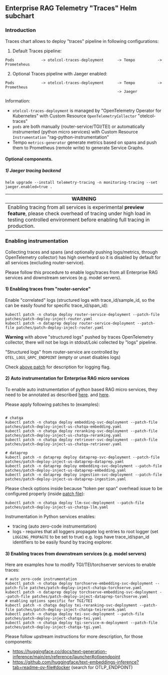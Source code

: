 ## Enterprise RAG Telemetry "Traces" Helm subchart

### Introduction

Traces chart allows to deploy "traces" pipeline in following configurations:

1) Default Traces pipeline:

```
Pods            -> otelcol-traces-deployment      -> Tempo          -> Prometeheus
```

2) Optional Traces pipeline with Jaeger enabled:

```
Pods            -> otelcol-traces-deployment      -> Tempo          -> Prometheus
                                                  -> Jaeger
```

Information:

- `otelcol-traces-deployment` is managed by "OpenTelemetry Operator for Kubernetes" with Custom Resource `OpenTelemetryCollector` "otelcol-traces"
- `pods` are both manually (router-service/TGI/TEI) or automatically instrumented (python micro services) with Custom Resource `Instrumentation` "rag-python-instrumentation"
- Tempo `metrics-generator` generate metrics based on spans and push them to Prometheus (remote write) to generate Service Graphs.

#### Optional components.

##### 1) Jaeger tracing backend

```
helm upgrade --install telemetry-tracing -n monitoring-tracing --set jaeger.enabled=true .
```

| **WARNING**   | 
| ------------- |
|  Enabling tracing from all services is experimental **preview feature**, please check overhead of tracing under high load in testing controlled environment before enabling full tracing in production. |

### Enabling instrumentation

Collecting traces and spans (and optionally pushing logs/metrics, through OpenTelemetry collector) has high overheard so it is disabled by default for all services (excluding router-service).

Please follow this procedure to enable logs/traces from all Enterprise RAG services and downstream services (e.g. model servers).

#### 1) Enabling traces from "router-service"

Enable "correlated" logs (structured logs with trace_id/sample_id, so the can be easily found for specific trace_id/span_id):
```
kubectl patch -n chatqa deploy router-service-deployment --patch-file patches/patch-deploy-inject-router.yaml
kubectl patch -n dataprep deploy router-service-deployment --patch-file patches/patch-deploy-inject-router.yaml
```

**Warning** with above "structured logs" pushed by traces OpenTelemetry collector, there will not be logs in stdout/Loki collected by "logs" pipeline.

"Structured logs" from router-service are controlled by `OTEL_LOGS_GRPC_ENDPOINT` (empty or unset disables logs)

Check [above patch](patches/patch-deploy-inject-router.yaml) for description for logging flag.

#### 2) Auto instrumentation for Enterprise RAG micro services

To enable auto instrumentation of python based RAG micro services, they need to be annotated as described [here](https://opentelemetry.io/docs/kubernetes/operator/automatic/#python).
and [here](https://github.com/open-telemetry/opentelemetry-operator#opentelemetry-auto-instrumentation-injection).

Please apply following patches to (examples):
```

# chatqa
kubectl patch -n chatqa deploy embedding-svc-deployment --patch-file patches/patch-deploy-inject-us-chatqa-embedding.yaml
kubectl patch -n chatqa deploy reranking-svc-deployment --patch-file patches/patch-deploy-inject-us-chatqa-reranking.yaml
kubectl patch -n chatqa deploy retriever-svc-deployment --patch-file patches/patch-deploy-inject-us-chatqa-retriever.yaml

# dataprep
kubectl patch -n dataprep deploy dataprep-svc-deployment --patch-file patches/patch-deploy-inject-us-dataprep-dataprep.yaml
kubectl patch -n dataprep deploy embedding-svc-deployment --patch-file patches/patch-deploy-inject-us-dataprep-embedding.yaml
kubectl patch -n dataprep deploy ingestion-svc-deployment --patch-file patches/patch-deploy-inject-us-dataprep-ingestion.yaml
```

Please check options inside because "token per span" overhead issue to be configured properly (inside [patch file](patches/patch-deploy-inject-us-chatqa-llm.yaml)):
```
kubectl patch -n chatqa deploy llm-svc-deployment --patch-file patches/patch-deploy-inject-us-chatqa-llm.yaml
```

Instrumentation in Python services enables:
- tracing (auto zero-code instrumentation)
- logs - requires that all loggers propagate log entries to root logger (set `LOGGING_PROPAGTE` to be set to true) e.g. logs have trace_id/span_id identifiers to be easily found by tracing explorer.

#### 3) Enabling traces from downstream services (e.g. model servers)

Here are examples how to modify TGI/TEI/torchserver services to enable traces:

```
# auto zero-code instrumentation
kubectl patch -n chatqa deploy torchserve-embedding-svc-deployment --patch-file patches/patch-deploy-inject-chatqa-torchserve.yaml
kubectl patch -n dataprep deploy torchserve-embedding-svc-deployment --patch-file patches/patch-deploy-inject-dataprep-torchserve.yaml
# enabling options specific for TGI/TEI
kubectl patch -n chatqa deploy tei-reranking-svc-deployment --patch-file patches/patch-deploy-inject-chatqa-teirerank.yaml
kubectl patch -n chatqa deploy tei-svc-deployment --patch-file patches/patch-deploy-inject-chatqa-tei.yaml
kubectl patch -n chatqa deploy tgi-service-m-deployment --patch-file patches/patch-deploy-inject-chatqa-tgi.yaml
```

Please follow upstream instructions for more description, for those components:

- https://huggingface.co/docs/text-generation-inference/main/en/reference/launcher#otlpendpoint
- https://github.com/huggingface/text-embeddings-inference?tab=readme-ov-file#docker (search for OTLP_ENDPOINT) 
